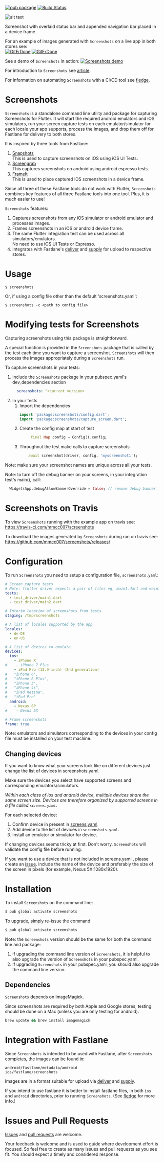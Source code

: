 
[![pub package](https://img.shields.io/pub/v/screenshots.svg)](https://pub.dartlang.org/packages/screenshots) 
[![Build Status](https://travis-ci.com/mmcc007/screenshots.svg?branch=master)](https://travis-ci.com/mmcc007/screenshots)

![alt text][demo]

[demo]: https://i.imgur.com/gkIEQ5y.gif "Screenshot with overlayed 
status bar and appended navigation bar placed in frame"  
Screenshot with overlaid status bar and appended navigation bar placed in a device frame.  

For an example of images generated with `Screenshots` on a live app in both stores see:  
[![GitErDone](https://play.google.com/intl/en_us/badges/images/badge_new.png)](https://play.google.com/store/apps/details?id=com.orbsoft.todo)
[![GitErDone](https://linkmaker.itunes.apple.com/en-us/badge-lrg.svg?releaseDate=2019-02-15&kind=iossoftware)](https://itunes.apple.com/us/app/giterdone/id1450240301)


See a demo of `Screenshots` in action:
[![Screenshots demo](https://i.imgur.com/V9VFSYb.png)](https://vimeo.com/317112577 "Screenshots demo - Click to Watch!")

For introduction to `Screenshots` see [article](https://medium.com/@nocnoc/automated-screenshots-for-flutter-f78be70cd5fd).

For information on automating `Screenshots` with a CI/CD tool see 
[fledge](https://github.com/mmcc007/fledge).

# Screenshots

`Screenshots` is a standalone command line utility and package for capturing Screenshots for 
Flutter. It will start the required android emulators and iOS simulators, run your screen 
capture tests on each emulator/simulator for each locale your app supports, process the images, and drop them off for Fastlane 
for delivery to both stores.

It is inspired by three tools from Fastlane:  
1. [Snapshots](https://docs.fastlane.tools/getting-started/ios/screenshots/)  
   This is used to capture screenshots on iOS using iOS UI Tests.
1. [Screengrab](https://docs.fastlane.tools/actions/screengrab/)  
   This captures screenshots on android using android espresso tests.
1. [FrameIt](https://docs.fastlane.tools/actions/frameit/)  
   This is used to place captured iOS screenshots in a device frame.

Since all three of these Fastlane tools do not work with Flutter, `Screenshots` combines key features of all three Fastlane tools into one tool. Plus, it is much easier to use! 

`Screenshots` features:
1. Captures screenshots from any iOS simulator or android emulator and processes images.
2. Frames screenshots in an iOS or android device frame.
3. The same Flutter integration test can be used across all simulators/emulators.  
   No need to use iOS UI Tests or Espresso.
4. Integrates with Fastlane's [deliver](https://docs.fastlane.tools/actions/deliver/) 
and [supply](https://docs.fastlane.tools/actions/supply/) for upload to respective stores.

# Usage

````
$ screenshots
````
Or, if using a config file other than the default 'screenshots.yaml':
````
$ screenshots -c <path to config file>
````

# Modifying tests for Screenshots
Capturing screenshots using this package is straightforward.

A special function is provided in
the `Screenshots` package that is called by the test each time you want to capture a screenshot. 
`Screenshots` will
then process the images appropriately during a `Screenshots` run.

To capture screenshots in your tests:
1. Include the `Screenshots` package in your pubspec.yaml's dev_dependencies section  
   ````yaml
     screenshots: ^<current version>
   ````
2. In your tests
    1. Import the dependencies  
       ````dart
       import 'package:screenshots/config.dart';
       import 'package:screenshots/capture_screen.dart';
       ````
    2. Create the config map at start of test  
       ````dart
            final Map config = Config().config;
       ````  
    3. Throughout the test make calls to capture screenshots  
       ````dart
           await screenshot(driver, config, 'myscreenshot1');
       ````
       
Note: make sure your screenshot names are unique across all your tests.

Note: to turn off the debug banner on your screens, in your integration test's main(), call:
````dart
  WidgetsApp.debugAllowBannerOverride = false; // remove debug banner for screenshots
````

# Screenshots on Travis
To view `Screenshots` running with the example app on travis see:  
https://travis-ci.com/mmcc007/screenshots

To download the images generated by `Screenshots` during run on travis see:  
https://github.com/mmcc007/screenshots/releases/

# Configuration
To run `Screenshots` you need to setup a configuration file, `screenshots.yaml`:
````yaml
# Screen capture tests
# Note: flutter driver expects a pair of files eg, main1.dart and main1_test.dart
tests:
  - test_driver/main1.dart
  - test_driver/main2.dart

# Interim location of screenshots from tests
staging: /tmp/screenshots

# A list of locales supported by the app
locales:
  - de-DE
  - en-US

# A list of devices to emulate
devices:
  ios:
    - iPhone X
#    - iPhone 7 Plus
    - iPad Pro (12.9-inch) (2nd generation)
#   "iPhone 6",
#   "iPhone 6 Plus",
#   "iPhone 5",
#   "iPhone 4s",
#   "iPad Retina",
#   "iPad Pro"
  android:
    - Nexus 6P
#    - Nexus 5X

# Frame screenshots
frame: true
````
Note: emulators and simulators corresponding to the devices in your config file must be installed
on your test machine.

## Changing devices

If you want to know what your screens look like on different devices just change the list of devices in screenshots.yaml.

Make sure the devices
you select have supported screens and corresponding emulators/simulators.

_Within each class of ios and android device, multiple devices share the same screen size.
Devices are therefore organized by supported screens in a file called `screens.yaml`._

For each selected device:
1. Confirm device in present in 
[screens.yaml](https://github.com/mmcc007/screenshots/blob/master/lib/resources/screens.yaml).  
2. Add device to the list of devices in `screenshots.yaml`.  
3. Install an emulator or simulator for device.   
 
If changing devices seems tricky at first. Don't worry. `Screenshots` will validate the config file before running.

If you want to use a device that is not included in screens.yaml
, please create an [issue](https://github.com/mmcc007/screenshots/issues). Include
the name of the device and preferably the size of the screen in pixels 
(for example, Nexus 5X:1080x1920).

# Installation
To install `Screenshots` on the command line:
````bash
$ pub global activate screenshots
````
To upgrade, simply re-issue the command
````bash
$ pub global activate screenshots
````
Note: the `Screenshots` version should be the same for both the command line and package:
1. If upgrading the command line version of `Screenshots`, it is helpful to also upgrade
 the version of `Screenshots` in your pubspec.yaml.    
2. If upgrading `Screenshots` in your pubspec.yaml, you should also upgrade the command line version.    

## Dependencies
`Screenshots` depends on ImageMagick.  

Since screenshots are required by both Apple and Google stores, testing should be done on a Mac
(unless you are only testing for android).

````bash
brew update && brew install imagemagick
````

# Integration with Fastlane
Since `Screenshots` is intended to be used with Fastlane, after `Screenshots` completes, 
the images can be found in:
````
android/fastlane/metadata/android
ios/fastlane/screenshots
````
Images are in a format suitable for upload via [deliver](https://docs.fastlane.tools/actions/deliver/) 
and [supply](https://docs.fastlane.tools/actions/supply/).

If you intend to use fastlane it is better to install fastlane files, in both `ios` and `android`
directories, prior to running `Screenshots`. 
(See [fledge](https://github.com/mmcc007/fledge) for more info.)

# Issues and Pull Requests
[Issues](https://github.com/mmcc007/screenshots/issues) and 
[pull requests](https://github.com/mmcc007/screenshots/pulls) are welcome.

Your feedback is welcome and is used to guide where development effort is focused. So feel free to create as many issues and pull requests as you see fit. You should expect a timely and considered response.